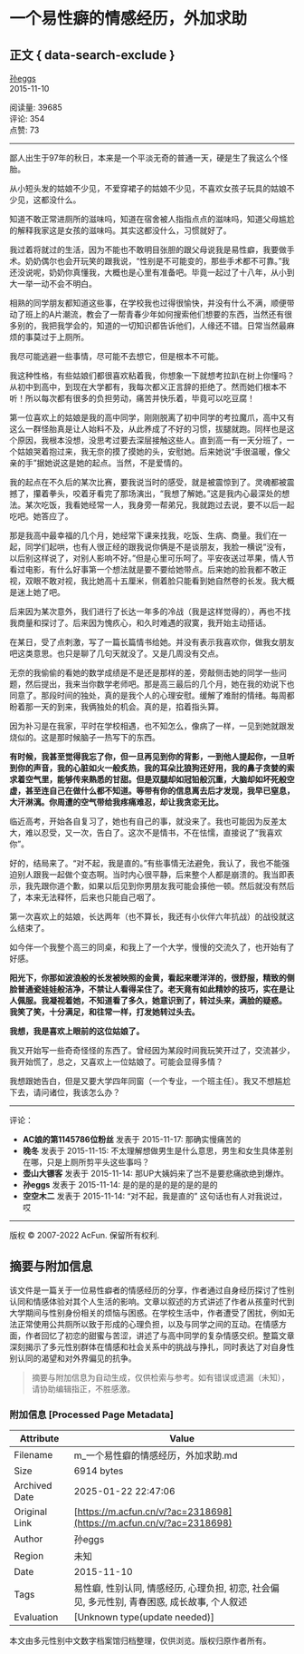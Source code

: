 # 一个易性癖的情感经历，外加求助

## 正文 { data-search-exclude }


[孙eggs](https://www.acfun.cn/u/2466881.aspx)  
2015-11-10  

阅读量: 39685  
评论: 354  
点赞: 73  

---

鄙人出生于97年的秋日，本来是一个平淡无奇的普通一天，硬是生了我这么个怪胎。

从小短头发的姑娘不少见，不爱穿裙子的姑娘不少见，不喜欢女孩子玩具的姑娘不少见，这都没什么。

知道不敢正常进厕所的滋味吗，知道在宿舍被人指指点点的滋味吗，知道父母尴尬的解释我家这是女孩的滋味吗。其实这都没什么，习惯就好了。

我过着将就过的生活，因为不能也不敢明目张胆的跟父母说我是易性癖，我要做手术。奶奶偶尔也会开玩笑的跟我说，“性别是不可能变的，那些手术都不可靠。”我还没说呢，奶奶你真懂我，大概也是心里有准备吧。毕竟一起过了十八年，从小到大一举一动不会不明白。

相熟的同学朋友都知道这些事，在学校我也过得很愉快，并没有什么不满，顺便带动了班上的A片潮流，教会了一帮青春少年如何搜索他们想要的东西，当然还有很多别的，我把我学会的，知道的一切知识都告诉他们，人缘还不错。日常当然最麻烦的事莫过于上厕所。

我尽可能逃避一些事情，尽可能不去想它，但是根本不可能。

我这种性格，有些姑娘们都很喜欢粘着我，你想象一下就想考拉趴在树上你懂吗？从初中到高中，到现在大学都有，我每次都义正言辞的拒绝了。然而她们根本不听！所以每次都有很多的负担劳动，痛苦并快乐着，毕竟可以吃豆腐！

第一位喜欢上的姑娘是我的高中同学，刚刚脱离了初中同学的考拉魔爪，高中又有这么一群怪胎真是让人始料不及，从此养成了不好的习惯，拔腿就跑。同样也是这个原因，我根本没想，没思考过要去深层接触这些人。直到高一有一天分班了，一个姑娘哭着抱过来，我无奈的摸了摸她的头，安慰她。后来她说“手很温暖，像父亲的手”据她说这是她的起点。当然，不是爱情的。

我的起点在不久后的某次比赛，要我说当时的感受，就是被震惊到了。灵魂都被震撼了，攥着拳头，咬着牙看完了那场演出，“我想了解她。”这是我内心最深处的想法。某次吃饭，我看她经常一人，我身旁一帮弟兄，我就跑过去说，要不以后一起吃吧。她答应了。

那是我高中最幸福的几个月，她经常下课来找我，吃饭、生病、商量。我们在一起，同学们起哄，也有人很正经的跟我说你俩是不是谈朋友，我脸一横说“没有，以后别这样说了，对别人影响不好。”但是心里可乐呵了。平安夜送过苹果，情人节看过电影，有什么好事第一个想法就是要不要给她带点。后来她的脸我都不敢正视，双眼不敢对视，我比她高十五厘米，侧着脸只能看到她自然卷的长发。我大概是迷上她了吧。

后来因为某次意外，我们进行了长达一年多的冷战（我是这样觉得的），再也不找我商量和探讨了。后来因为愧疚心，和久时难遇的寂寞，我开始主动搭话。

在某日，受了点刺激，写了一篇长篇情书给她。并没有表示我喜欢你，做我女朋友吧这类意思。也只是聊了几句天就没了。又是几周没有交点。

无奈的我偷偷的看她的数学成绩是不是还是那样的差，旁敲侧击她的同学一些问题，然后提出，我来当你数学老师吧。那是高三最后的几个月，她在我的劝说下也同意了。那段时间的独处，真的是我个人的心理安慰。缓解了难耐的情绪。每周都盼着那一天的到来，我俩独处的机会。真的是，掐着指头算。

因为补习是在我家，平时在学校相遇，也不知怎么，像病了一样，一见到她就跟发烧似的。这是那时候脑子一热写下的东西。

**有时候，我甚至觉得我忘了你，但一旦再见到你的背影，一到他人提起你，一旦听到你的声音，我的心脏如火一般炙热，我的耳朵比狼狗还好用，我的鼻子贪婪的索求着空气里，能够传来熟悉的甘甜。但是双腿却如冠铅般沉重，大脑却如坏死般空虚，甚至连自己在做什么都不知道。等带有你的信息离去后才发现，我早已窒息，大汗淋漓。你周遭的空气带给我疼痛难忍，却让我贪恋无比。**

临近高考，开始各自复习了，她也有自己的事，就没来了。我也可能因为反差太大，难以忍受，又一次，告白了。这次不是情书，不在怯懦，直接说了“我喜欢你”。

好的，结局来了。“对不起，我是直的。”有些事情无法避免，我认了，我也不能强迫别人跟我一起做个变态啊。当时内心很平静，后来整个人都是崩溃的。我当即表示，我先跟你道个歉，如果以后见到你男朋友我可能会揍他一顿。然后就没有然后了，本来无法释怀，后来也只能自己咽了。

第一次喜欢上的姑娘，长达两年（也不算长，我还有小伙伴六年抗战）的战役就这么结束了。

如今伴一个我整个高三的同桌，和我上了一个大学，慢慢的交流久了，也开始有了好感。

**阳光下，你那如波浪般的长发被映照的金黄，看起来暖洋洋的，很舒服，精致的侧脸普通瓷娃娃般洁净，不禁让人看得呆住了。老天竟有如此精妙的技巧，实在是让人佩服。我凝视着她，不知道看了多久，她意识到了，转过头来，满脸的疑惑。 我笑了笑，十分满足，和往常一样，打发她转过头去。**

**我想，我是喜欢上眼前的这位姑娘了。**

我又开始写一些奇奇怪怪的东西了。曾经因为某段时间我玩笑开过了，交流甚少，我开始慌了，总之，又喜欢上一位姑娘了。可能会显得多情？

我想跟她告白，但是又要大学四年同窗（一个专业，一个班主任）。我又不想尴尬下去，请问诸位，我该怎么办？

---

评论：

- **AC娘的第1145786位粉丝** 发表于 2015-11-17: 那确实慢痛苦的
- **晚冬** 发表于 2015-11-15: 不太理解想做男生是什么意思，男生和女生具体差别在哪，只是上厕所剪平头这些事吗？
- **壶山大镖客** 发表于 2015-11-14: 那UP大姨妈来了岂不是要悲痛欲绝到爆炸。
- **孙eggs** 发表于 2015-11-14: 是的是的是的是的是的是的
- **空空木二** 发表于 2015-11-14: “对不起，我是直的” 这句话也有人对我说过，哎

---

版权 © 2007-2022 AcFun. 保留所有权利.
<!-- tcd_original_link https://m.acfun.cn/v/?ac=2318698 -->


## 摘要与附加信息

<!-- tcd_abstract -->
该文件是一篇关于一位易性癖者的情感经历的分享，作者通过自身经历探讨了性别认同和情感体验对其个人生活的影响。文章以叙述的方式讲述了作者从孩童时代到大学期间与性别身份相关的烦恼与困惑。在学校生活中，作者遭受了困扰，例如无法正常使用公共厕所以致于形成的心理负担，以及与同学之间的互动。在情感方面，作者回忆了初恋的甜蜜与苦涩，讲述了与高中同学的复杂情感交织。整篇文章深刻揭示了多元性别群体在情感和社会关系中的挑战与挣扎，同时表达了对自身性别认同的渴望和对外界偏见的抗争。
<!-- tcd_abstract_end -->

> 摘要与附加信息为自动生成，仅供检索与参考。如有错误或遗漏（未知），请协助编辑指正，不胜感激。

### 附加信息 [Processed Page Metadata]

| Attribute       | Value                                  |
|-----------------|----------------------------------------|
| Filename        | m_一个易性癖的情感经历，外加求助.md                             |
| Size            | 6914 bytes                           |
| Archived Date   | 2025-01-22 22:47:06                             |
| Original Link   | [https://m.acfun.cn/v/?ac=2318698](https://m.acfun.cn/v/?ac=2318698)                       |
| Author          | 孙eggs                               |
| Region          | 未知                               |
| Date            | 2015-11-10                                 |
| Tags            | 易性癖, 性别认同, 情感经历, 心理负担, 初恋, 社会偏见, 多元性别, 青春困惑, 成长故事, 个人叙述                                 |
| Evaluation            | [Unknown type(update needed)]                                 |
<!-- tcd_table_end -->

本文由多元性别中文数字档案馆归档整理，仅供浏览。版权归原作者所有。
